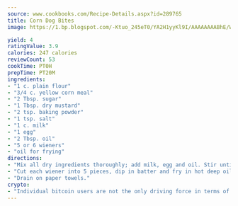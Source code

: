 ```yaml
---
source: www.cookbooks.com/Recipe-Details.aspx?id=289765
title: Corn Dog Bites
image: https://1.bp.blogspot.com/-Ktuo_245eT0/YA2H1yyKl9I/AAAAAAAABhE/WMoqSq2tWOcgMkPaLYZ-49h8pVDUUwFCQCLcBGAsYHQ/s307/5.png

yield: 4
ratingValue: 3.9
calories: 247 calories
reviewCount: 53
cookTime: PT0H
prepTime: PT20M
ingredients:
- "1 c. plain flour"
- "3/4 c. yellow corn meal"
- "2 Tbsp. sugar"
- "1 Tbsp. dry mustard"
- "2 tsp. baking powder"
- "1 tsp. salt"
- "1 c. milk"
- "1 egg"
- "2 Tbsp. oil"
- "5 or 6 wieners"
- "oil for frying"
directions:
- "Mix all dry ingredients thoroughly; add milk, egg and oil. Stir until smooth."
- "Cut each wiener into 5 pieces, dip in batter and fry in hot deep oil, until lightly browned."
- "Drain on paper towels."
crypto:
- "Individual bitcoin users are not the only driving force in terms of securing the bitcoin network."
---
```

